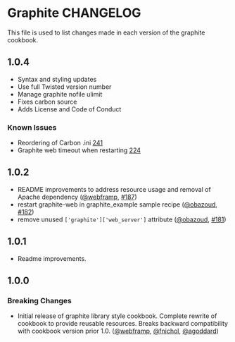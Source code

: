 Graphite  CHANGELOG
===================

This file is used to list changes made in each version of the graphite cookbook.

## 1.0.4
- Syntax and styling updates
- Use full Twisted version number
- Manage graphite nofile ulimit
- Fixes carbon source
- Adds License and Code of Conduct
### Known Issues
- Reordering of Carbon .ini [241](https://github.com/hw-cookbooks/graphite/issues/241)
- Graphite web timeout when restarting [224](https://github.com/hw-cookbooks/graphite/issues/224)

## 1.0.2
- README improvements to address resource usage and removal of Apache
  dependency ([@webframp][], [#187][])
- restart graphite-web in graphite_example sample recipe ([@obazoud][], [#182][])
- remove unused `['graphite']['web_server']` attribute ([@obazoud][], [#181][])

## 1.0.1
- Readme improvements.

## 1.0.0
### Breaking Changes
- Initial release of graphite library style cookbook. Complete rewrite
  of cookbook to provide reusable resources. Breaks backward
  compatibility with cookbook version prior 1.0. ([@webframp][], [@fnichol][],
  [@agoddard][])

<!--- The following link definition list is generated by PimpMyChangelog --->
[#181]: https://github.com/hw-cookbooks/graphite/issues/181
[#182]: https://github.com/hw-cookbooks/graphite/issues/182
[#187]: https://github.com/hw-cookbooks/graphite/issues/187
[@agoddard]: https://github.com/agoddard
[@fnichol]: https://github.com/fnichol
[@obazoud]: https://github.com/obazoud
[@webframp]: https://github.com/webframp
